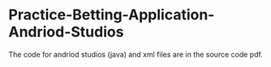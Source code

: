 # Practice-Betting-Application-Andriod-Studios

The code for andriod studios (java) and xml files are in the source code pdf.
